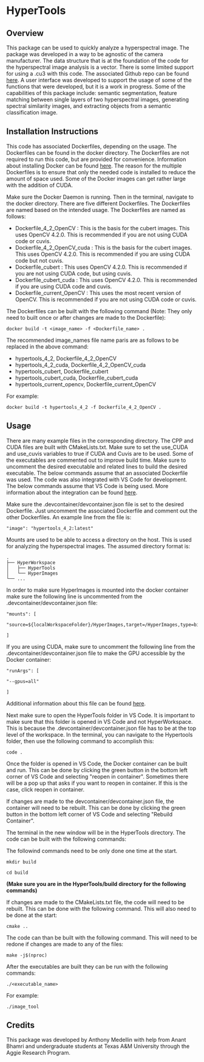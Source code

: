 # HyperTools
## Overview
This package can be used to quickly analyze a hyperspectral image. The package was developed in a way to be agnostic of the camera manufacturer. The data structure that is at the foundation of the code for the hyperspectral image analysis is a vector<Mat>. There is some limited support for using a .cu3 with this code. The associated Github repo can be found [here](https://github.com/cubert-hyperspectral/cuvis.sdk). A user interface was developed to support the usage of some of the functions that were developed, but it is a work in progress. Some of the capabilities of this package include: semantic segmentation, feature matching between single layers of two hyperspectral images, generating spectral similarity images, and extracting objects from a semantic classification image.

## Installation Instructions
This code has associated Dockerfiles, depending on the usage. The Dockerfiles can be found in the docker directory. The Dockerfiles are not required to run this code, but are provided for convenience. Information about installing Docker can be found [here](https://docs.docker.com/get-docker/). The reason for the multiple Dockerfiles is to ensure that only the needed code is installed to reduce the amount of space used. Some of the Docker images can get rather large with the addition of CUDA. 

Make sure the Docker Daemon is running. Then in the terminal, navigate to the docker directory. There are five different Dockerfiles. The Dockerfiles are named based on the intended usage. The Dockerfiles are named as follows:
- Dockerfile_4_2_OpenCV : This is the basis for the cubert images. This uses OpenCV 4.2.0. This is recommended if you are not using CUDA code or cuvis.
- Dockerfile_4_2_OpenCV_cuda : This is the basis for the cubert images. This uses OpenCV 4.2.0. This is recommended if you are using CUDA code but not cuvis. 
- Dockerfile_cubert : This uses OpenCV 4.2.0. This is recommended if you are not using CUDA code, but using cuvis.
- Dockerfile_cubert_cuda : This uses OpenCV 4.2.0. This is recommended if you are using CUDA code and cuvis.
- Dockerfile_current_OpenCV : This uses the most recent version of OpenCV. This is recommended if you are not using CUDA code or cuvis.

The Dockerfiles can be built with the following command (Note: They only need to built once or after changes are made to the Dockerfile):

`docker build -t <image_name> -f <Dockerfile_name> .`

The recommended image_names file name paris are as follows to be replaced in the above command: 
- hypertools_4_2, Dockerfile_4_2_OpenCV
- hypertools_4_2_cuda, Dockerfile_4_2_OpenCV_cuda
- hypertools_cubert, Dockerfile_cubert
- hypertools_cubert_cuda, Dockerfile_cubert_cuda
- hypertools_current_opencv, Dockerfile_current_OpenCV

For example: 

`docker build -t hypertools_4_2 -f Dockerfile_4_2_OpenCV .`


## Usage
There are many example files in the corresponding directory. The CPP and CUDA files are built with CMakeLists.txt. Make sure to set the use_CUDA and use_cuvis variables to true if CUDA and Cuvis are to be used. Some of the executables are commented out to improve build time. Make sure to uncomment the desired executable and related lines to build the desired executable. The below commands assume that an associated Dockerfile was used. The code was also integrated with VS Code for development. The below commands assume that VS Code is being used. More information about the integration can be found [here](https://code.visualstudio.com/docs/devcontainers/create-dev-container). 

Make sure the .devcontainer/devcontainer.json file is set to the desired Dockerfile. Just uncomment the associated Dockerfile and comment out the other Dockerfiles. An example line from the file is:

`"image": "hypertools_4_2:latest"`

Mounts are used to be able to access a directory on the host. This is used for analyzing the hyperspectral images. The assumed directory format is: 
 
    .
    ├── HyperWorkspace                   
    │   ├── HyperTools          
    │   └── HyperImages                
    └── ...
In order to make sure HyperImages is mounted into the docker container make sure the following line is uncommented from the .devcontainer/devcontainer.json file:

    "mounts": [
    
    "source=${localWorkspaceFolder}/HyperImages,target=/HyperImages,type=bind,consistency=cached"
    
    ]

If you are using CUDA, make sure to uncomment the following line from the .devcontainer/devcontainer.json file to make the GPU accessible by the Docker container:

    "runArgs": [
    
    "--gpus=all"
    
    ]

Additional information about this file can be found [here](https://containers.dev/implementors/json_reference/). 


Next make sure to open the HyperTools folder in VS Code. It is important to make sure that this folder is opened in VS Code and not HyperWorkspace. This is because the .devcontainer/devcontainer.json file has to be at the top level of the workspace. In the terminal, you can navigate to the Hypertools folder, then use the following command to accomplish this:

`code .`

Once the folder is opened in VS Code, the Docker container can be built and run. This can be done by clicking the green button in the bottom left corner of VS Code and selecting "reopen in container". Sometimes there will be a pop up that asks if you want to reopen in container. If this is the case, click reopen in container. 

If changes are made to the devcontainer/devcontainer.json file, the container will need to be rebuilt. This can be done by clicking the green button in the bottom left corner of VS Code and selecting "Rebuild Container".

The terminal in the new window will be in the HyperTools directory. The code can be built with the following commands:

The followind commands need to be only done one time at the start.

`mkdir build`

`cd build`

**(Make sure you are in the HyperTools/build directory for the following commands)**

If changes are made to the CMakeLists.txt file, the code will need to be rebuilt. This can be done with the following command. This will also need to be done at the start:

`cmake ..`

The code can than be built with the following command. This will need to be redone if changes are made to any of the files:

`make -j$(nproc)`

After the executables are built they can be run with the following commands:

`./<executable_name>`

For example:

`./image_tool`





<!-- ### Semantic Interface
This example assumes a classified image as input. The capability to generate the classified image with the Image Tool is a work in progress. 

The sample file can be run with the following command:
`./semantic_interface`

### Feature Tool
This tool takes in two hyperspectral images and performs feature matching on a single wavelength range for the two images. 

The sample file can be run with the following command:
`./feature_tool`

### Image Tool
This is still a work in progress. Parts of the user interface are not operational. 

The sample file can be run with the following command:
`./image_tool`

### CUDA and Cuvis Examples
Three example files were created to show how .cu3 images and CUDA can be used.  

The sample files can be run with the following commands:

`./cuda_example`

`./cubert_example`

`./cuda_cubert_example`


## Video
Link to video demoing some of the code: https://youtu.be/dIzrb7cCqlA -->

## Credits
This package was developed by Anthony Medellin with help from Anant Bhamri and undergraduate students at Texas A&M University through the Aggie Research Program. 